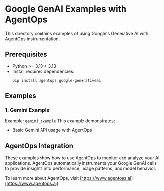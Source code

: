 # Google GenAI Examples with AgentOps

This directory contains examples of using Google's Generative AI with AgentOps instrumentation.

## Prerequisites

- Python >= 3.10 < 3.13
- Install required dependencies:
  ```
  pip install agentops google-generativeai
  ```

## Examples

### 1. Gemini Example

Example: `gemini_example`
This example demonstrates:
- Basic Gemini API usage with AgentOps

## AgentOps Integration

These examples show how to use AgentOps to monitor and analyze your AI applications. AgentOps automatically instruments your Google GenAI calls to provide insights into performance, usage patterns, and model behavior.

To learn more about AgentOps, visit [https://www.agentops.ai](https://www.agentops.ai)
